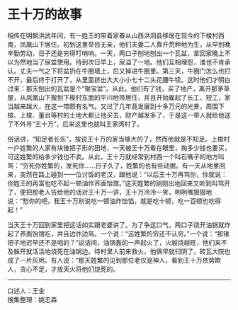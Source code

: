 # 王十万的故事

相传在明朝洪武年间，有一姓王的带着家眷从山西洪洞县移居在现今的下梭村西南，凤凰山下居住。初到这里举目无亲，他们夫妻二人靠开荒种地为生，从早到晚辛勤劳动，日子还是穷得叮哨响。一天，两口子刨地刨出一个瓦盆，拿回家晚上不以为然地当了尿盆使用。待到次日早上，尿溢了一地。他们互相埋怨，谁也不肯承认。丈夫一气之下将盆扔在牛圈墙上，后又掉进牛圈里。第三天，牛圈门怎么也打不开，最后终于打开了，从里面挤出大大小小七十二头花腰牛犊。这时他们才明白过来：那天刨出的瓦盆是个“聚宝盆”。从此，他们有了钱，买了地产，离开那茅草屋，从凤凰山下搬到下梭村东面的平川地带居住，并且开始雇起了长工、短工，家当越来越大，在这一带颇有名气。又过了几年竟发展到十多万元的光景，周围下梭、上梭、董台等村的土地大都让他买去，财产越发多了，于是这一带人就给他送了不外号“王十万”，后来这里也就叫王家湾村了。

俗话讲，“知足者长乐”，按说王十万的家当够大的了，然而他就是不知足。上梭村一户姓繁的人家有块锥把子形的田地，一天被王十万看在眼里，掏多少钱也要买，可这姓繁的给多少钱也不卖。从此，王十万就经常到村西一个叫石嘴子的地方叫骂：“穷死你姓繁的，发死你......日子久了，姓繁的也有些动据。有一天从地里回来，突然在路上碰到一一位讨饭的老汉，跟他说：“以后王十万再骂你，你就说：你姓王的再富也吃不起一顿油炸荞面饴馆。”这天姓繁的刚刚出地回来又听到叫骂开了，便把那老人告给他的话对王十万一讲，王十万冷冷一笑，咧咧嘴狠狠地说：“愁你的吧，我王十万别说吃一顿油炸饴馅，就是吃十顿，吃一百顿也吃得起！”

当天王十万回到家里把这话如实跟老婆讲了。为了争这口气，两口子烧开油锅就炸起了荞面饴馆吃，并且边炸边骂。一个说：“这姓繁的穷还不认穷。”一个说：“那锥把子地迟早还不是咱的？”说话间，油锅轰的一声起火了，火越烧越旺，他们来不及躲开就活活地烧死在油锅边。待村里人前来救火，他俩早就归阴了，砖瓦大院也成了一片灰烬。有人说：“那天姓繁的见到那位老仅是神人，看到王十万依势欺人，贪心不足，才放天火将他们烧死的。

---

口述人：王金  
搜集整理：姚志森